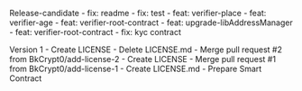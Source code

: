 Release-candidate
    - fix: readme
    - fix: test
    - feat: verifier-place
    - feat: verifier-age
    - feat: verifier-root-contract
    - feat: upgrade-libAddressManager
    - feat: verifier-root-contract
    - fix: kyc contract
    
Version 1
    - Create LICENSE
    - Delete LICENSE.md
    - Merge pull request #2 from BkCrypt0/add-license-2
    - Create LICENSE
    - Merge pull request #1 from BkCrypt0/add-license-1
    - Create LICENSE.md
    - Prepare Smart Contract

